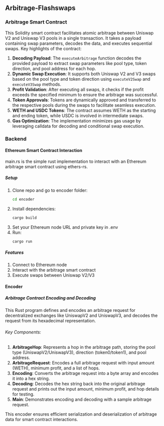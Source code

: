 ## Arbitrage-Flashswaps

### Arbitrage Smart Contract

This Solidity smart contract facilitates atomic arbitrage between Uniswap V2 and Uniswap V3 pools in a single transaction. It takes a payload containing swap parameters, decodes the data, and executes sequential swaps. Key highlights of the contract:

1. **Decoding Payload**: The `executeArbitrage` function decodes the provided payload to extract swap parameters like pool type, token direction, and pool address for each hop.
2. **Dynamic Swap Execution**: It supports both Uniswap V2 and V3 swaps based on the pool type and token direction using `executeV2Swap` and `executeV3Swap` methods.
3. **Profit Validation**: After executing all swaps, it checks if the profit exceeds the specified minimum to ensure the arbitrage was successful.
4. **Token Approvals**: Tokens are dynamically approved and transferred to the respective pools during the swaps to facilitate seamless execution.
5. **WETH and USDC Tokens**: The contract assumes WETH as the starting and ending token, while USDC is involved in intermediate swaps.
6. **Gas Optimization**: The implementation minimizes gas usage by leveraging calldata for decoding and conditional swap execution.

### Backend
#### Ethereum Smart Contract Interaction
main.rs is the simple rust implementation to interact with an Ethereum arbitrage smart contract using ethers-rs.

##### Setup
1. Clone repo and go to encoder folder:
   ```bash
   cd encoder
   ```
3. Install dependencies:
   ```bash
   cargo build
   ```
5. Set your Ethereum node URL and private key in .env
6. Run:
   ```bash
   cargo run
   ```

##### Features
1. Connect to Ethereum node
2. Interact with the arbitrage smart contract
3. Execute swaps between Uniswap V2/V3

#### Encoder
##### Arbitrage Contract Encoding and Decoding

This Rust program defines and encodes an arbitrage request for decentralized exchanges like UniswapV2 and UniswapV3, and decodes the request from its hexadecimal representation.

###### Key Components:
1. **ArbitrageHop**: Represents a hop in the arbitrage path, storing the pool type (UniswapV2/UniswapV3), direction (token0/token1), and pool address.
2. **ArbitrageRequest**: Encodes a full arbitrage request with input amount (WETH), minimum profit, and a list of hops.
3. **Encoding**: Converts the arbitrage request into a byte array and encodes it into a hex string.
4. **Decoding**: Decodes the hex string back into the original arbitrage request and prints out the input amount, minimum profit, and hop details for testing.
5. **Main**: Demonstrates encoding and decoding with a sample arbitrage request.

This encoder ensures efficient serialization and deserialization of arbitrage data for smart contract interactions.
